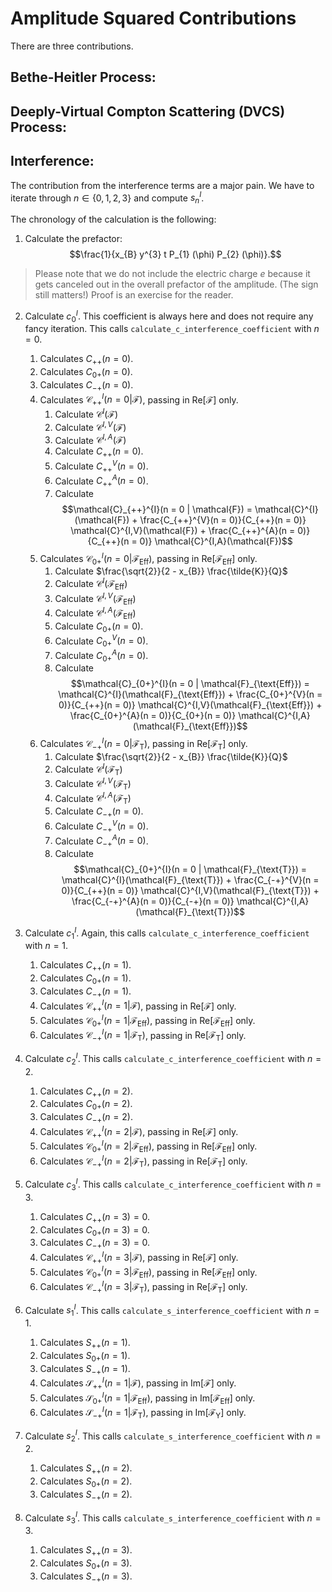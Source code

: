 # Amplitude Squared Contributions

There are three contributions.

## Bethe-Heitler Process:

## Deeply-Virtual Compton Scattering (DVCS) Process:

## Interference:

The contribution from the interference terms are a major pain. We have to iterate through $n \in \{ 0, 1, 2, 3 \}$ and compute $s_{n}^{I}$.

The chronology of the calculation is the following:

1. Calculate the prefactor: $$\frac{1}{x_{B} y^{3} t P_{1} (\phi) P_{2} (\phi)}.$$

> Please note that we do not include the electric charge $e$ because it gets canceled out in the overall prefactor of the amplitude. (The sign still matters!) Proof is an exercise for the reader.

2. Calculate $c_{0}^{I}$. This coefficient is always here and does not require any fancy iteration. This calls `calculate_c_interference_coefficient` with $n = 0$.

    1. Calculates $C_{++}(n = 0)$.
    2. Calculates $C_{0+}(n = 0)$.
    3. Calculates $C_{-+}(n = 0)$.
    4. Calculates $\mathcal{C}_{++}^{I}(n = 0 | \mathcal{F})$, passing in $\text{Re}[\mathcal{F}]$ only.
        1. Calculate $\mathcal{C}^{I}(\mathcal{F})$
        2. Calculate $\mathcal{C}^{I,V}(\mathcal{F})$
        3. Calculate $\mathcal{C}^{I,A}(\mathcal{F})$
        4. Calculate $C_{++}(n = 0)$.
        5. Calculate $C_{++}^{V}(n = 0)$.
        6. Calculate $C_{++}^{A}(n = 0)$.
        7. Calculate $$\mathcal{C}_{++}^{I}(n = 0 | \mathcal{F}) = \mathcal{C}^{I}(\mathcal{F}) + \frac{C_{++}^{V}(n = 0)}{C_{++}(n = 0)} \mathcal{C}^{I,V}(\mathcal{F}) +  \frac{C_{++}^{A}(n = 0)}{C_{++}(n = 0)} \mathcal{C}^{I,A}(\mathcal{F})$$
    5. Calculates $\mathcal{C}_{0+}^{I}(n = 0 | \mathcal{F}_{\text{Eff}})$, passing in $\text{Re}[\mathcal{F}_{\text{Eff}}]$ only.
        1. Calculate $\frac{\sqrt{2}}{2 - x_{B}} \frac{\tilde{K}}{Q}$
        2. Calculate $\mathcal{C}^{I}(\mathcal{F}_{\text{Eff}})$
        3. Calculate $\mathcal{C}^{I,V}(\mathcal{F}_{\text{Eff}})$
        4. Calculate $\mathcal{C}^{I,A}(\mathcal{F}_{\text{Eff}})$
        5. Calculate $C_{0+}(n = 0)$.
        6. Calculate $C_{0+}^{V}(n = 0)$.
        7. Calculate $C_{0+}^{A}(n = 0)$.
        8. Calculate $$\mathcal{C}_{0+}^{I}(n = 0 | \mathcal{F}_{\text{Eff}}) = \mathcal{C}^{I}(\mathcal{F}_{\text{Eff}}) + \frac{C_{0+}^{V}(n = 0)}{C_{++}(n = 0)} \mathcal{C}^{I,V}(\mathcal{F}_{\text{Eff}}) +  \frac{C_{0+}^{A}(n = 0)}{C_{0+}(n = 0)} \mathcal{C}^{I,A}(\mathcal{F}_{\text{Eff}})$$
    6. Calculates $\mathcal{C}_{-+}^{I}(n = 0 | \mathcal{F}_{\text{T}})$, passing in $\text{Re}[\mathcal{F}_{\text{T}}]$ only.
        1. Calculate $\frac{\sqrt{2}}{2 - x_{B}} \frac{\tilde{K}}{Q}$
        2. Calculate $\mathcal{C}^{I}(\mathcal{F}_{\text{T}})$
        3. Calculate $\mathcal{C}^{I,V}(\mathcal{F}_{\text{T}})$
        4. Calculate $\mathcal{C}^{I,A}(\mathcal{F}_{\text{T}})$
        5. Calculate $C_{-+}(n = 0)$.
        6. Calculate $C_{-+}^{V}(n = 0)$.
        7. Calculate $C_{-+}^{A}(n = 0)$.
        8. Calculate $$\mathcal{C}_{0+}^{I}(n = 0 | \mathcal{F}_{\text{T}}) = \mathcal{C}^{I}(\mathcal{F}_{\text{T}}) + \frac{C_{-+}^{V}(n = 0)}{C_{++}(n = 0)} \mathcal{C}^{I,V}(\mathcal{F}_{\text{T}}) +  \frac{C_{-+}^{A}(n = 0)}{C_{-+}(n = 0)} \mathcal{C}^{I,A}(\mathcal{F}_{\text{T}})$$

3. Calculate $c_{1}^{I}$. Again, this calls `calculate_c_interference_coefficient` with $n = 1$.

    1. Calculates $C_{++}(n = 1)$.
    2. Calculates $C_{0+}(n = 1)$.
    3. Calculates $C_{-+}(n = 1)$.
    4. Calculates $\mathcal{C}_{++}^{I}(n = 1 | \mathcal{F})$, passing in $\text{Re}[\mathcal{F}]$ only.
    5. Calculates $\mathcal{C}_{0+}^{I}(n = 1 | \mathcal{F}_{\text{Eff}})$, passing in $\text{Re}[\mathcal{F}_{\text{Eff}}]$ only.
    6. Calculates $\mathcal{C}_{-+}^{I}(n = 1 | \mathcal{F}_{\text{T}})$, passing in $\text{Re}[\mathcal{F}_{\text{T}}]$ only.

4. Calculate $c_{2}^{I}$. This calls `calculate_c_interference_coefficient` with $n = 2$.

    1. Calculates $C_{++}(n = 2)$.
    2. Calculates $C_{0+}(n = 2)$.
    3. Calculates $C_{-+}(n = 2)$.
    4. Calculates $\mathcal{C}_{++}^{I}(n = 2 | \mathcal{F})$, passing in $\text{Re}[\mathcal{F}]$ only.
    5. Calculates $\mathcal{C}_{0+}^{I}(n = 2 | \mathcal{F}_{\text{Eff}})$, passing in $\text{Re}[\mathcal{F}_{\text{Eff}}]$ only.
    6. Calculates $\mathcal{C}_{-+}^{I}(n = 2 | \mathcal{F}_{\text{T}})$, passing in $\text{Re}[\mathcal{F}_{\text{T}}]$ only.

5. Calculate $c_{3}^{I}$. This calls `calculate_c_interference_coefficient` with $n = 3$.

    1. Calculates $C_{++}(n = 3) = 0$.
    2. Calculates $C_{0+}(n = 3) = 0$.
    3. Calculates $C_{-+}(n = 3) = 0$.
    4. Calculates $\mathcal{C}_{++}^{I}(n = 3 | \mathcal{F})$, passing in $\text{Re}[\mathcal{F}]$ only.
    5. Calculates $\mathcal{C}_{0+}^{I}(n = 3 | \mathcal{F}_{\text{Eff}})$, passing in $\text{Re}[\mathcal{F}_{\text{Eff}}]$ only.
    6. Calculates $\mathcal{C}_{-+}^{I}(n = 3 | \mathcal{F}_{\text{T}})$, passing in $\text{Re}[\mathcal{F}_{\text{T}}]$ only.

6. Calculate $s_{1}^{I}$. This calls `calculate_s_interference_coefficient` with $n = 1$.

    1. Calculates $S_{++}(n = 1)$.
    2. Calculates $S_{0+}(n = 1)$.
    3. Calculates $S_{-+}(n = 1)$.
    4. Calculates $\mathcal{S}_{++}^{I}(n = 1 | \mathcal{F})$, passing in $\text{Im}[\mathcal{F}]$ only.
    5. Calculates $\mathcal{S}_{0+}^{I}(n = 1 | \mathcal{F}_{\text{Eff}})$, passing in $\text{Im}[\mathcal{F}_{\text{Eff}}]$ only.
    6. Calculates $\mathcal{S}_{-+}^{I}(n = 1 | \mathcal{F}_{\text{T}})$, passing in $\text{Im}[\mathcal{F}_{\text{Y}}]$ only. 

7. Calculate $s_{2}^{I}$. This calls `calculate_s_interference_coefficient` with $n = 2$.

    1. Calculates $S_{++}(n = 2)$.
    2. Calculates $S_{0+}(n = 2)$.
    3. Calculates $S_{-+}(n = 2)$.

8. Calculate $s_{3}^{I}$. This calls `calculate_s_interference_coefficient` with $n = 3$.

    1. Calculates $S_{++}(n = 3)$.
    2. Calculates $S_{0+}(n = 3)$.
    3. Calculates $S_{-+}(n = 3)$.